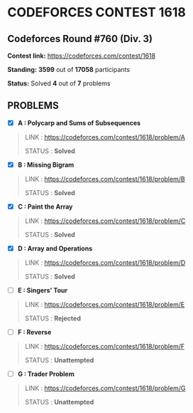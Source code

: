 # CODEFORCES CONTEST 1618

## Codeforces Round #760 (Div. 3)

**Contest link:** https://codeforces.com/contest/1618

**Standing:** **3599** out of **17058** participants

**Status:** Solved **4** out of **7** problems

## PROBLEMS

- [x] **A : Polycarp and Sums of Subsequences**

> LINK : https://codeforces.com/contest/1618/problem/A
>
> STATUS : **Solved**

- [x] **B : Missing Bigram**

> LINK : https://codeforces.com/contest/1618/problem/B
>
> STATUS : **Solved**

- [x] **C : Paint the Array**

> LINK : https://codeforces.com/contest/1618/problem/C
>
> STATUS : **Solved**

- [x] **D : Array and Operations**

> LINK : https://codeforces.com/contest/1618/problem/D
>
> STATUS : **Solved**

- [ ] **E : Singers\' Tour**

> LINK : https://codeforces.com/contest/1618/problem/E
>
> STATUS : **Rejected**

- [ ] **F : Reverse**

> LINK : https://codeforces.com/contest/1618/problem/F
>
> STATUS : **Unattempted**

- [ ] **G : Trader Problem**

> LINK : https://codeforces.com/contest/1618/problem/G
>
> STATUS : **Unattempted**

